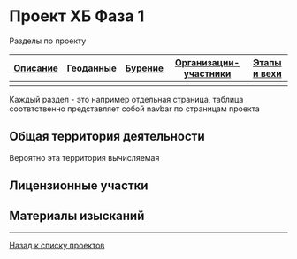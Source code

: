 # Проект ХБ Фаза 1

Разделы по проекту

| [Описание](1.html) | Геоданные | [Бурение](1_well.html) | [Организации-участники](1_org.html) | [Этапы и вехи](1_plan.html) |
|-------|--------|---------|---------|---------|
| |  | |  | |

Каждый раздел - это например отдельная страница, таблица соотвтственно представляет собой navbar по страницам проекта

## Общая территория деятельности

Вероятно эта территория вычисляемая

## Лицензионные участки

## Материалы изысканий

---

[Назад к списку проектов](https://ygpn.github.io/)
